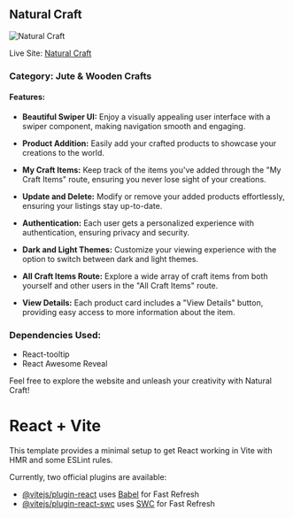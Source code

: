 ## Natural Craft

![Natural Craft](https://naturalcraft-7d1c8.web.app/assets/logo.png)

Live Site: [Natural Craft](https://naturalcraft-7d1c8.web.app/)

### Category: Jute & Wooden Crafts

#### Features:

- **Beautiful Swiper UI:** Enjoy a visually appealing user interface with a swiper component, making navigation smooth and engaging.
- **Product Addition:** Easily add your crafted products to showcase your creations to the world.

- **My Craft Items:** Keep track of the items you've added through the "My Craft Items" route, ensuring you never lose sight of your creations.

- **Update and Delete:** Modify or remove your added products effortlessly, ensuring your listings stay up-to-date.

- **Authentication:** Each user gets a personalized experience with authentication, ensuring privacy and security.

- **Dark and Light Themes:** Customize your viewing experience with the option to switch between dark and light themes.

- **All Craft Items Route:** Explore a wide array of craft items from both yourself and other users in the "All Craft Items" route.

- **View Details:** Each product card includes a "View Details" button, providing easy access to more information about the item.

### Dependencies Used:

- React-tooltip
- React Awesome Reveal

Feel free to explore the website and unleash your creativity with Natural Craft!

# React + Vite

This template provides a minimal setup to get React working in Vite with HMR and some ESLint rules.

Currently, two official plugins are available:

- [@vitejs/plugin-react](https://github.com/vitejs/vite-plugin-react/blob/main/packages/plugin-react/README.md) uses [Babel](https://babeljs.io/) for Fast Refresh
- [@vitejs/plugin-react-swc](https://github.com/vitejs/vite-plugin-react-swc) uses [SWC](https://swc.rs/) for Fast Refresh
